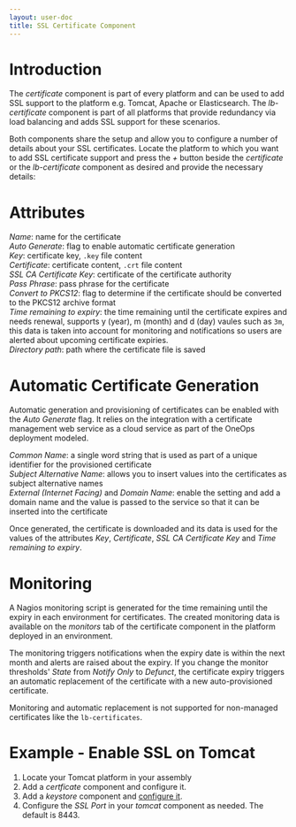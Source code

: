 ```yaml
---
layout: user-doc
title: SSL Certificate Component
---
```


# Introduction

The _certificate_ component is part of every platform and can be used to add SSL support to the platform e.g. Tomcat,
Apache or Elasticsearch. The _lb-certificate_ component is part of all platforms that provide redundancy via load
balancing and adds SSL support for these scenarios.

Both components share the setup and allow you to configure a number of details about your SSL certificates. Locate the
platform to which you want to add SSL certificate support and press the _+_ button beside the _certificate_ or the
_lb-certificate_ component as desired and provide the necessary details: 


# Attributes

_Name_: name for the certificate<br>
_Auto Generate_: flag to enable automatic certificate generation<br>
_Key_: certificate key, `.key` file content<br>
_Certificate_: certificate content, `.crt` file content<br>
_SSL CA Certificate Key_: certificate of the certificate authority<br>
_Pass Phrase_: pass phrase for the certificate<br>
_Convert to PKCS12_: flag to determine if the certificate should be converted to the PKCS12 archive format<br>
_Time remaining to expiry_: the time remaining until the certificate expires and needs renewal, supports y (year),
m (month) and d (day) vaules such as `3m`, this data is taken into account for monitoring and notifications so users 
are alerted about upcoming certificate expiries.<br>
_Directory path_: path where the certificate file is saved<br>


# Automatic Certificate Generation

Automatic generation and provisioning of certificates can be enabled with the _Auto Generate_ flag. It relies on the
integration with a certificate management web service as a cloud service as part of the OneOps deployment modeled.

_Common Name_: a single word string that is used as part of a unique identifier for the provisioned certificate<br/>
_Subject Alternative Name_: allows you to insert values into the certificates as subject alternative names<br/>
_External (Internet Facing)_ and _Domain Name_: enable the setting and add a domain name and the value is passed to the 
service so that it can be inserted into the certificate<br/>

Once generated, the certificate is downloaded and its data is used for the values of the attributes _Key_,
_Certificate_, _SSL CA Certificate Key_ and _Time remaining to expiry_.

# Monitoring

A Nagios monitoring script is generated for the time remaining until the expiry in each environment for certificates.
The created monitoring data is available on the _monitors_ tab of the certificate component in the platform deployed in
an environment.

The monitoring triggers notifications when the expiry date is within the next month and alerts are raised about the
expiry. If you change the monitor thresholds' _State_ from _Notify Only_ to _Defunct_, the certificate expiry triggers
an automatic replacement of the certificate with a new auto-provisioned certificate.

Monitoring and automatic replacement is not supported for non-managed certificates like the `lb-certificates`.

# Example - Enable SSL on Tomcat

1. Locate your Tomcat platform in your assembly
2. Add a _certficate_ component and configure it.
3. Add a _keystore_ component and [configure it](./keystore-component.html).
4. Configure the _SSL Port_ in your _tomcat_ component as needed. The default is 8443.

